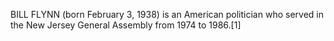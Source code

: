 BILL FLYNN (born February 3, 1938) is an American politician who served in the New Jersey General Assembly from 1974 to 1986.[1]
